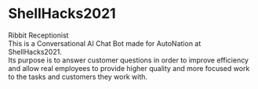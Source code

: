 # ShellHacks2021
Ribbit Receptionist\
This is a Conversational AI Chat Bot made for AutoNation at ShellHacks2021.\
Its purpose is to answer customer questions in order to improve efficiency and allow real employees to provide higher quality and more focused work to the tasks and customers they work with. 
